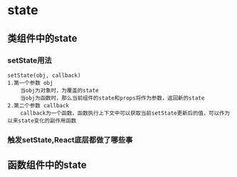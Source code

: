 
# state

## 类组件中的state

### setState用法

    setState(obj, callback)
    1.第一个参数 obj
        当obj为对象时，为覆盖的state
        当obj为函数时，那么当前组件的state和props将作为参数，返回新的state
    2.第二个参数 callback
        callback为一个函数，函数执行上下文中可以获取当前setState更新后的值，可以作为以来state变化的副作用函数

### 触发setState,React底层都做了哪些事
    




## 函数组件中的state